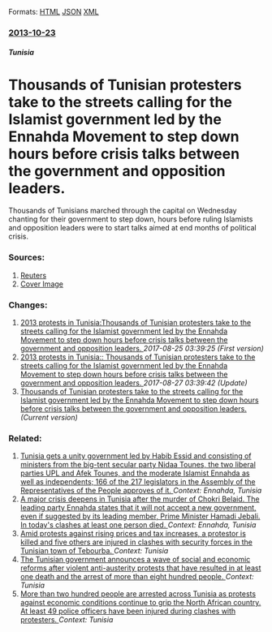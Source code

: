 
Formats: [HTML](/news/2013/10/23/thousands-of-tunisian-protesters-take-to-the-streets-calling-for-the-islamist-government-led-by-the-ennahda-movement-to-step-down-hours-befo.html)  [JSON](/news/2013/10/23/thousands-of-tunisian-protesters-take-to-the-streets-calling-for-the-islamist-government-led-by-the-ennahda-movement-to-step-down-hours-befo.json)  [XML](/news/2013/10/23/thousands-of-tunisian-protesters-take-to-the-streets-calling-for-the-islamist-government-led-by-the-ennahda-movement-to-step-down-hours-befo.xml)  

### [2013-10-23](/news/2013/10/23/index.md)

##### Tunisia
# Thousands of Tunisian protesters take to the streets calling for the Islamist government led by the Ennahda Movement to step down hours before crisis talks between the government and opposition leaders. 

Thousands of Tunisians marched through the capital on Wednesday chanting for their government to step down, hours before ruling Islamists and opposition leaders were to start talks aimed at end months of political crisis.


### Sources:

1. [Reuters](http://uk.reuters.com/article/2013/10/23/uk-tunisia-crisis-idUKBRE99M0ML20131023)
1. [Cover Image](http://s1.reutersmedia.net/resources/r/?m=02&d=20131023&t=2&i=805390371&w=&fh=545px&fw=&ll=&pl=&sq=&r=CBRE99M15GE00)

### Changes:

1. [2013 protests in Tunisia:Thousands of Tunisian protesters take to the streets calling for the Islamist government led by the Ennahda Movement to step down hours before crisis talks between the government and opposition leaders. ](/news/2013/10/23/2013-protests-in-tunisia-pthousands-of-tunisian-protesters-take-to-the-streets-calling-for-the-islamist-government-led-by-the-ennahda-moveme.md) _2017-08-25 03:39:25 (First version)_
2. [2013 protests in Tunisia:: Thousands of Tunisian protesters take to the streets calling for the Islamist government led by the Ennahda Movement to step down hours before crisis talks between the government and opposition leaders. ](/news/2013/10/23/2013-protests-in-tunisia-thousands-of-tunisian-protesters-take-to-the-streets-calling-for-the-islamist-government-led-by-the-ennahda-movem.md) _2017-08-27 03:39:42 (Update)_
2. [Thousands of Tunisian protesters take to the streets calling for the Islamist government led by the Ennahda Movement to step down hours before crisis talks between the government and opposition leaders. ](/news/2013/10/23/thousands-of-tunisian-protesters-take-to-the-streets-calling-for-the-islamist-government-led-by-the-ennahda-movement-to-step-down-hours-befo.md) _(Current version)_

### Related:

1. [Tunisia gets a unity government led by Habib Essid and consisting of ministers from the big-tent secular party Nidaa Tounes, the two liberal parties UPL and Afek Tounes, and the moderate Islamist Ennahda as well as independents; 166 of the 217 legislators in the Assembly of the Representatives of the People approves of it. ](/news/2015/02/5/tunisia-gets-a-unity-government-led-by-habib-essid-and-consisting-of-ministers-from-the-big-tent-secular-party-nidaa-tounes-the-two-liberal.md) _Context: Ennahda, Tunisia_
2. [A major crisis deepens in Tunisia after the murder of Chokri Belaid. The leading party Ennahda states that it will not accept a new government, even if suggested by its leading member, Prime Minister Hamadi Jebali. In today's clashes at least one person died. ](/news/2013/02/7/a-major-crisis-deepens-in-tunisia-after-the-murder-of-chokri-belaid-the-leading-party-ennahda-states-that-it-will-not-accept-a-new-governme.md) _Context: Ennahda, Tunisia_
3. [Amid protests against rising prices and tax increases, a protestor is killed and five others are injured in clashes with security forces in the Tunisian town of Tebourba. ](/news/2018/01/8/amid-protests-against-rising-prices-and-tax-increases-a-protestor-is-killed-and-five-others-are-injured-in-clashes-with-security-forces-in.md) _Context: Tunisia_
4. [The Tunisian government announces a wave of social and economic reforms after violent anti-austerity protests that have resulted in at least one death and the arrest of more than eight hundred people. ](/news/2018/01/14/the-tunisian-government-announces-a-wave-of-social-and-economic-reforms-after-violent-anti-austerity-protests-that-have-resulted-in-at-least.md) _Context: Tunisia_
5. [More than two hundred people are arrested across Tunisia as protests against economic conditions continue to grip the North African country. At least 49 police officers have been injured during clashes with protesters. ](/news/2018/01/10/more-than-two-hundred-people-are-arrested-across-tunisia-as-protests-against-economic-conditions-continue-to-grip-the-north-african-country.md) _Context: Tunisia_
